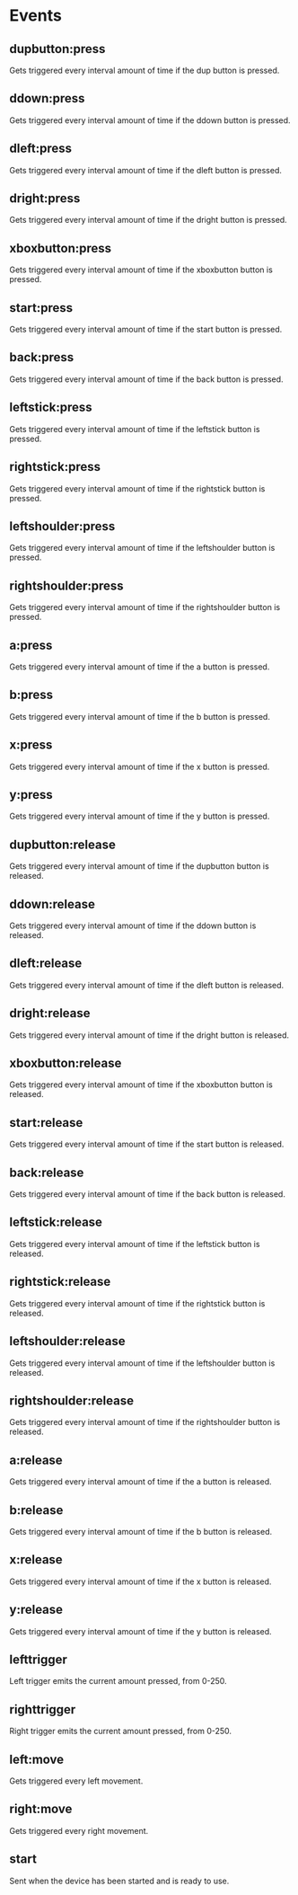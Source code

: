 # Events

## dupbutton:press

Gets triggered every interval amount of time if the dup button is pressed.

## ddown:press

Gets triggered every interval amount of time if the ddown button is pressed.

## dleft:press

Gets triggered every interval amount of time if the dleft button is pressed.

## dright:press

Gets triggered every interval amount of time if the dright button is pressed.

## xboxbutton:press

Gets triggered every interval amount of time if the xboxbutton button is pressed.

## start:press

Gets triggered every interval amount of time if the start button is pressed.

## back:press

Gets triggered every interval amount of time if the back button is pressed.

## leftstick:press

Gets triggered every interval amount of time if the leftstick button is pressed.

## rightstick:press

Gets triggered every interval amount of time if the rightstick button is pressed.

## leftshoulder:press

Gets triggered every interval amount of time if the leftshoulder button is pressed.

## rightshoulder:press

Gets triggered every interval amount of time if the rightshoulder button is pressed.

## a:press

Gets triggered every interval amount of time if the a button is pressed.

## b:press

Gets triggered every interval amount of time if the b button is pressed.

## x:press

Gets triggered every interval amount of time if the x button is pressed.

## y:press

Gets triggered every interval amount of time if the y button is pressed.

## dupbutton:release

Gets triggered every interval amount of time if the dupbutton button is released.

## ddown:release

Gets triggered every interval amount of time if the ddown button is released.

## dleft:release

Gets triggered every interval amount of time if the dleft button is released.

## dright:release

Gets triggered every interval amount of time if the dright button is released.

## xboxbutton:release

Gets triggered every interval amount of time if the xboxbutton button is released.

## start:release

Gets triggered every interval amount of time if the start button is released.

## back:release

Gets triggered every interval amount of time if the back button is released.

## leftstick:release

Gets triggered every interval amount of time if the leftstick button is released.

## rightstick:release

Gets triggered every interval amount of time if the rightstick button is released.

## leftshoulder:release

Gets triggered every interval amount of time if the leftshoulder button is released.

## rightshoulder:release

Gets triggered every interval amount of time if the rightshoulder button is released.

## a:release

Gets triggered every interval amount of time if the a button is released.

## b:release

Gets triggered every interval amount of time if the b button is released.

## x:release

Gets triggered every interval amount of time if the x button is released.

## y:release

Gets triggered every interval amount of time if the y button is released.

## lefttrigger

Left trigger emits the current amount pressed, from 0-250.

## righttrigger

Right trigger emits the current amount pressed, from 0-250.

## left:move

Gets triggered every left movement.

## right:move

Gets triggered every right movement.

## start

Sent when the device has been started and is ready to use.
